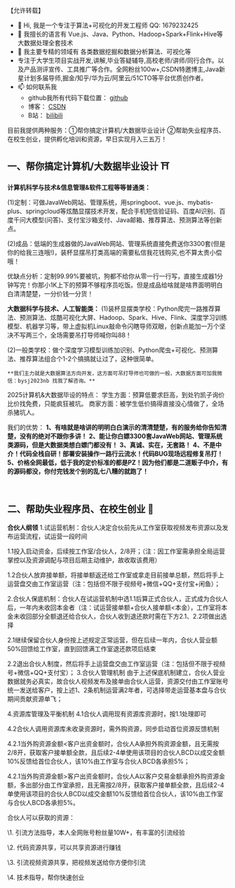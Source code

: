 【允许转载】

- 👋 Hi, 我是一个专注于算法+可视化的开发工程师 QQ: 1679232425
- 👀 我擅长的语言有  Vue.js、Java、Python、Hadoop+Spark+Flink+Hive等大数据处理全套技术
- 🌱 我主要专精的领域有 各类数据挖掘和数据分析算法、可视化等
- 专注于大学生项目实战开发,讲解,毕业答疑辅导,高校老师/讲师/同行合作。以及产品测评宣传、工具推广等合作。全网粉丝100w+,CSDN特邀博主,Java新星计划多届导师,掘金/知乎/华为云/阿里云/51CTO等平台优质创作者。
- 📫 如何联系我
  - github我所有代码下载位置： [github](https://github.com/bysj2022NB?tab=repositories)
  - 博客： [CSDN](https://blog.csdn.net/spark2022?type=blog)
  - B站： [bilibili](https://space.bilibili.com/474562629)

目前我提供两种服务：①帮你搞定计算机/大数据毕业设计 ②帮助失业程序员、在校生创业，提供孵化培训和资源，早日实现月入三五万！

## 一、帮你搞定计算机/大数据毕业设计 ⛩


**计算机科学与技术&信息管理&软件工程等等普通类：**

(1)定制：可做JavaWeb网站、管理系统，用springboot、vue.js、mybatis-plus、springcloud等炫酷显摆技术开发，配合手机短信验证码、百度AI识别、百度千问大模型(问答)、支付宝沙箱支付、Java邮箱、推荐算法、预测算法等创新点。

(2)成品：低端的生成器做的JavaWeb网站、管理系统直接免费送你3300套(但是你的给我三连哦!)，装杯显摆吊打类高端的需要私信我花钱购买,也不算太贵小偿哦！

优缺点分析：定制99.99%要被坑，狗都不给你从零一行一行写，直接生成器1分钟写完！你那小1K上下的预算不够程序员吃饭。但是成品给啥就是啥界面明明白白清清楚楚，一分价钱一分货！

**大数据科学与技术、人工智能类：**
(1)装杯显摆类学校：Python爬完一路推荐算法、预测算法、炫酷可视化大屏、Hadoop、Spark、Hive、Flink、深度学习训练模型、机器学习等，带上虚拟机Linux敲命令闪瞎导师双眼，创新点能加一万个坚决不写两三个，全场需要吊打导师喊你叫88！

(2)一般类学校：做个深度学习模型训练加识别、Python爬虫+可视化、预测算法、推荐算法组合个1-2个搞搞就让过了，这种很简单。

```
**我们主力就是大数据算法方向开发，这方面可吊打导师也可做的一般，大数据方面可加我微信：bysj2023nb 找我了解咨询。**
```

2025计算机&大数据毕设的特点：
学生方面：预算低要求巨高，到处钓凯子询价比价找免费，只能疯狂被坑。
商家方面：被学生低价搞得直接没心情做了，全场杀猪坑人。

我们的优势：
**1、有啥就是啥讲的明明白白演示的清清楚楚，有的服务给你告知清楚，没有的绝对不跟你多讲！**
**2、能让你白嫖3300套JavaWeb网站、管理系统类源码，但是大数据类想白嫖门都没有！**
**3、真诚、实在，无套路！**
**4、不是中介！代码全栈自研！部署安装操作一路行云流水！代码BUG现场远程修复吊打！**
**5、价格全网最低，低于我的定价标准的都是PZ！因为他们都是二道贩子中介，有的源码都没，你付完钱发个别的乱七八糟的就跑了！**

<br/>

## 二、帮助失业程序员、在校生创业 🏯
**合伙人纲领**
1.试运营机制：合伙人决定合伙前先从工作室获取视频发布资源以及发布运营流程，试运营一段时间

1.1投入启动资金，后续按工作室/合伙人，2/8开；（注：因工作室需承担全局运营掌控以及资源调配与项目后期主动维护，故收取该费用）

1.2合伙人放弃接单额，将接单额返还给工作室或拿走目前接单总额，然后将手上运营盘交由工作室运营（注：包括但不限于视频号+微信+QQ+支付宝+闲鱼）；

2.合伙人保底机制：合伙人在试运营机制中选1.1后算正式合伙人，正式成为合伙人后，一年内未收回本金者（注：试运营接单额+合伙人接单额<本金），工作室将本金未收回部分全额退还给合伙人，合伙人收到退还款时需在下方2.1、2.2项做出选择

2.1继续保留合伙人身份按上述规定正常运营，但在后续一年内，合伙人营业额50%回馈给工作室，直到回馈满工作室退还款项后结束

2.2退出合伙人制度，然后将手上运营盘交由工作室运营（注：包括但不限于视频号+微信+QQ+支付宝）；
3.合伙人管理机制
由于上述保底机制建立，合伙人营业数据就务必真实，故合伙人视频发布及接单由合伙人运营，资源交付由工作室账号统一发送给客户，按上述1、2条机制运营满2年者，可选择带走运营基本盘与合伙期间贡献资源单飞；

4.资源库管理及平衡机制
4.1合伙人调用现有资源库资源时，按1.1处理即可

4.2合伙人调用资源库未收录资源时，需外购资源，同步启动首位资源反馈机制

4.2.1当外购资源金额<客户出资金额时，合伙人A承担外购资源金额，且无需按2/8开，获取客户接单额全款，且后续2-4单使用该项目的合伙人BCD以成交金额10%反馈给首位合伙人，该10%由工作室与合伙人BCD各承担5%；

4.2.1当外购资源金额>客户出资金额时，合伙人A以客户交易金额承担外购资源金额，多出部分由工作室承担，且无需按2/8开，获取客户接单额全款，且后续2-4单使用该项目的合伙人BCD以成交金额10%反馈给首位合伙人，该10%由工作室与合伙人BCD各承担5%。



合伙人可以获取的资源：

\1. 引流方法指导，本人全网账号粉丝量10W+，有丰富的引流经验

\2. 代码资源共享，可以共享资源进行赚钱

\3. 引流视频资源共享，把视频发送给你方便你引流

\4. 技术指导，帮你快速创业







